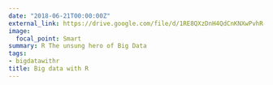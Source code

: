 ```yaml
---
date: "2018-06-21T00:00:00Z"
external_link: https://drive.google.com/file/d/1RE8QXzDnH4QdCnKNXwPvhR-zV-I9Lod7/view?usp=sharing
image:
  focal_point: Smart
summary: R The unsung hero of Big Data
tags:
- bigdatawithr
title: Big data with R
---
```

